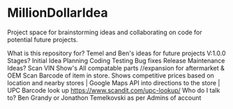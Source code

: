 # MillionDollarIdea
Project space for brainstorming ideas and collaborating on code for potential future projects.

What is this repository for?
Temel and Ben's ideas for future projects
V:1.0.0
Stages?
Initial Idea
Planning
Coding
Testing
Bug fixes
Release
Maintenance
Ideas?
Scan VIN Show's All compatable parts //expansion for aftermarket & OEM
Scan Barcode of item in store. Shows competitive prices based on location and nearby stores | Google Maps API into directions to the store | UPC Barcode look up https://www.scandit.com/upc-lookup/
Who do I talk to?
Ben Grandy or Jonathon Temelkovski as per Admins of account
